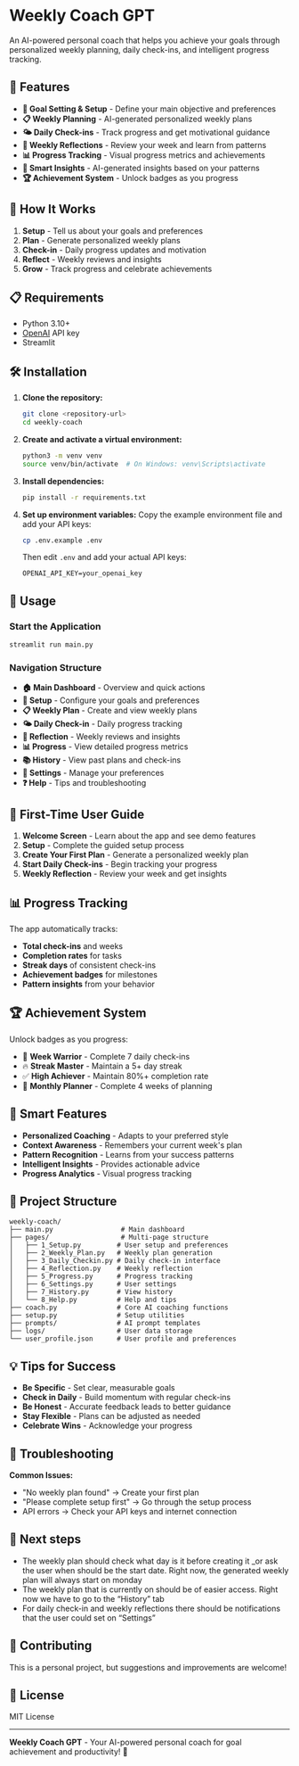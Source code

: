 # Weekly Coach GPT

An AI-powered personal coach that helps you achieve your goals through personalized weekly planning, daily check-ins, and intelligent progress tracking.

## 🚀 Features

- **🎯 Goal Setting & Setup** - Define your main objective and preferences
- **📋 Weekly Planning** - AI-generated personalized weekly plans
- **🌤️ Daily Check-ins** - Track progress and get motivational guidance
- **📝 Weekly Reflections** - Review your week and learn from patterns
- **📊 Progress Tracking** - Visual progress metrics and achievements
- **🧠 Smart Insights** - AI-generated insights based on your patterns
- **🏆 Achievement System** - Unlock badges as you progress

## 🎯 How It Works

1. **Setup** - Tell us about your goals and preferences
2. **Plan** - Generate personalized weekly plans
3. **Check-in** - Daily progress updates and motivation
4. **Reflect** - Weekly reviews and insights
5. **Grow** - Track progress and celebrate achievements

## 📋 Requirements

- Python 3.10+
- [OpenAI](https://platform.openai.com/) API key
- Streamlit

## 🛠️ Installation

1. **Clone the repository:**
   ```sh
   git clone <repository-url>
   cd weekly-coach
   ```

2. **Create and activate a virtual environment:**
   ```sh
   python3 -m venv venv
   source venv/bin/activate  # On Windows: venv\Scripts\activate
   ```

3. **Install dependencies:**
   ```sh
   pip install -r requirements.txt
   ```

4. **Set up environment variables:**
   Copy the example environment file and add your API keys:
   ```sh
   cp .env.example .env
   ```
   Then edit `.env` and add your actual API keys:
   ```
   OPENAI_API_KEY=your_openai_key
   ```

## 🚀 Usage

### Start the Application
```sh
streamlit run main.py
```

### Navigation Structure
- **🏠 Main Dashboard** - Overview and quick actions
- **🎯 Setup** - Configure your goals and preferences
- **📋 Weekly Plan** - Create and view weekly plans
- **🌤️ Daily Check-in** - Daily progress tracking
- **📝 Reflection** - Weekly reviews and insights
- **📊 Progress** - View detailed progress metrics
- **📚 History** - View past plans and check-ins
- **🔧 Settings** - Manage your preferences
- **❓ Help** - Tips and troubleshooting

## 🎯 First-Time User Guide

1. **Welcome Screen** - Learn about the app and see demo features
2. **Setup** - Complete the guided setup process
3. **Create Your First Plan** - Generate a personalized weekly plan
4. **Start Daily Check-ins** - Begin tracking your progress
5. **Weekly Reflection** - Review your week and get insights

## 📊 Progress Tracking

The app automatically tracks:
- **Total check-ins** and weeks
- **Completion rates** for tasks
- **Streak days** of consistent check-ins
- **Achievement badges** for milestones
- **Pattern insights** from your behavior

## 🏆 Achievement System

Unlock badges as you progress:
- 🎯 **Week Warrior** - Complete 7 daily check-ins
- 🔥 **Streak Master** - Maintain a 5+ day streak
- ✅ **High Achiever** - Maintain 80%+ completion rate
- 📅 **Monthly Planner** - Complete 4 weeks of planning

## 🧠 Smart Features

- **Personalized Coaching** - Adapts to your preferred style
- **Context Awareness** - Remembers your current week's plan
- **Pattern Recognition** - Learns from your success patterns
- **Intelligent Insights** - Provides actionable advice
- **Progress Analytics** - Visual progress tracking

## 📁 Project Structure

```
weekly-coach/
├── main.py                 # Main dashboard
├── pages/                  # Multi-page structure
│   ├── 1_Setup.py         # User setup and preferences
│   ├── 2_Weekly_Plan.py   # Weekly plan generation
│   ├── 3_Daily_Checkin.py # Daily check-in interface
│   ├── 4_Reflection.py    # Weekly reflection
│   ├── 5_Progress.py      # Progress tracking
│   ├── 6_Settings.py      # User settings
│   ├── 7_History.py       # View history
│   └── 8_Help.py          # Help and tips
├── coach.py               # Core AI coaching functions
├── setup.py               # Setup utilities
├── prompts/               # AI prompt templates
├── logs/                  # User data storage
└── user_profile.json      # User profile and preferences
```

## 💡 Tips for Success

- **Be Specific** - Set clear, measurable goals
- **Check in Daily** - Build momentum with regular check-ins
- **Be Honest** - Accurate feedback leads to better guidance
- **Stay Flexible** - Plans can be adjusted as needed
- **Celebrate Wins** - Acknowledge your progress

## 🔧 Troubleshooting

**Common Issues:**
- "No weekly plan found" → Create your first plan
- "Please complete setup first" → Go through the setup process
- API errors → Check your API keys and internet connection

## 🦶 Next steps

- The weekly plan should check what day is it before creating it _or ask the user when should be the start date. Right now, the generated weekly plan will always start on monday
- The weekly plan that is currently on should be of easier access. Right now we have to go to the “History” tab
- For daily check-in and weekly reflections there should be notifications that the user could set on “Settings”

## 🤝 Contributing

This is a personal project, but suggestions and improvements are welcome!

## 📄 License

MIT License

---

**Weekly Coach GPT** - Your AI-powered personal coach for goal achievement and productivity! 🚀 
